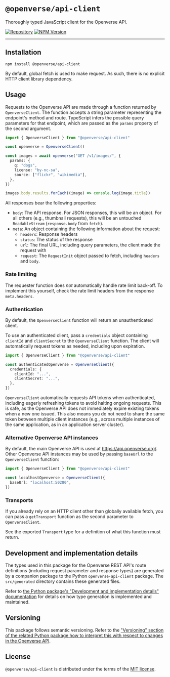 # `@openverse/api-client`

Thoroughly typed JavaScript client for the Openverse API.

[![Repository](https://img.shields.io/badge/GitHub-@openverse%2Fapi--client-purple?logo=github)](https://github.com/WordPress/openverse/tree/HEAD/packages/js/api-client)
[![NPM Version](https://img.shields.io/npm/v/%40openverse%2Fapi-client)](https://www.npmjs.com/package/@openverse/api-client)

---

## Installation

```shell
npm install @openverse/api-client
```

By default, global fetch is used to make request. As such, there is no explicit
HTTP client library dependency.

## Usage

Requests to the Openverse API are made through a function returned by
`OpenverseClient`. The function accepts a string parameter representing the
endpoint's method and route. TypeScript infers the possible query parameters for
that endpoint, which are passed as the `params` property of the second argument.

```ts
import { OpenverseClient } from "@openverse/api-client"

const openverse = OpenverseClient()

const images = await openverse("GET /v1/images/", {
  params: {
    q: "dogs",
    license: "by-nc-sa",
    source: ["flickr", "wikimedia"],
  },
})

images.body.results.forEach((image) => console.log(image.title))
```

All responses bear the following properties:

- `body`: The API response. For JSON responses, this will be an object. For all
  others (e.g., thumbnail requests), this will be an untouched `ReadableStream`
  (`response.body` from `fetch`).
- `meta`: An object containing the following information about the request:
  - `headers`: Response headers
  - `status`: The status of the response
  - `url`: The final URL, including query parameters, the client made the
    request with
  - `request`: The `RequestInit` object passed to fetch, including `headers` and
    `body`.

### Rate limiting

The requester function does _not_ automatically handle rate limit back-off. To
implement this yourself, check the rate limit headers from the response
`meta.headers`.

### Authentication

By default, the `OpenverseClient` function will return an unauthenticated
client.

To use an authenticated client, pass a `credentials` object containing
`clientId` and `clientSecret` to the `OpenverseClient` function. The client will
automatically request tokens as needed, including upon expiration.

```ts
import { OpenverseClient } from "@openverse/api-client"

const authenticatedOpenverse = OpenverseClient({
  credentials: {
    clientId: "...",
    clientSecret: "...",
  },
})
```

`OpenverseClient` automatically requests API tokens when authenticated,
including eagerly refreshing tokens to avoid halting ongoing requests. This is
safe, as the Openverse API does not immediately expire existing tokens when a
new one issued. This also means you do not need to share the same token between
multiple client instances (e.g., across multiple instances of the same
application, as in an application server cluster).

### Alternative Openverse API instances

By default, the main Openverse API is used at https://api.openverse.org/. Other
Openverse API instances may be used by passing `baseUrl` to the
`OpenverseClient` function:

```ts
import { OpenverseClient } from "@openverse/api-client"

const localhostOpenverse = OpenverseClient({
  baseUrl: "localhost:50280",
})
```

### Transports

If you already rely on an HTTP client other than globally available fetch, you
can pass a `getTransport` function as the second parameter to `OpenverseClient`.

See the exported `Transport` type for a definition of what this function must
return.

## Development and implementation details

The types used in this package for the Openverse REST API's route definitions
(including request parameter and response types) are generated by a companion
package to the Python `openverse-api-client` package. The `src/generated`
directory contains these generated files.

Refer to
[the Python package's "Development and implementation details" documentation](/packages/python/api_client/index.md#development-and-implementation-details)
for details on how type generation is implemented and maintained.

## Versioning

This package follows semantic versioning. Refer to the
["Versioning" section of the related Python package how to interpret this with respect to changes in the Openverse API](/packages/python/api_client/index.md#versioning).

## License

`@openverse/api-client` is distributed under the terms of the
[MIT license](https://spdx.org/licenses/MIT.html).
